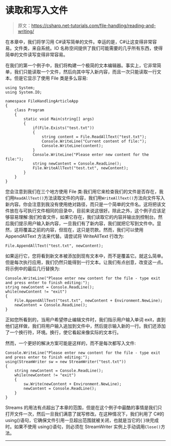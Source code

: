 # 读取和写入文件

> 原文：<https://csharp.net-tutorials.com/file-handling/reading-and-writing/>

在本章中，我们将学习用 C#读写简单的文件。幸运的是，C#让这变得非常容易。文件类，来自系统。IO 名称空间提供了我们可能需要的几乎所有东西，使得简单的文件读写变得非常容易。

在我们的第一个例子中，我们将构建一个极简的文本编辑器。事实上，它非常简单，我们只能读取一个文件，然后向其中写入新内容，而且一次只能读取一行文本。但是它显示了使用 File 类是多么容易:

```
using System;
using System.IO;

namespace FileHandlingArticleApp
{
    class Program
    {
        static void Main(string[] args)
        {
            if(File.Exists("test.txt"))
            {
                string content = File.ReadAllText("test.txt");
                Console.WriteLine("Current content of file:");
                Console.WriteLine(content);
            }
            Console.WriteLine("Please enter new content for the file:");
            string newContent = Console.ReadLine();
            File.WriteAllText("test.txt", newContent);
        }
    }
}
```

您会注意到我们在三个地方使用 File 类:我们用它来检查我们的文件是否存在，我们用`ReadAllText()`方法读取文件的内容，我们用`WriteAllText()`方法向文件写入新内容。你会注意到我没有使用绝对路径，而只是一个简单的文件名。这将把该文件放在与可执行文件相同的目录中，目前来说这很好。除此之外，这个例子应该足够容易理解:我们检查文件，如果它存在，我们读取它的内容并输出到控制台。然后我们提示用户输入新内容，一旦我们有了新内容，我们就把它写到文件中。显然，这将覆盖之前的内容，但现在，这只是罚款。然而，我们可以使用 AppendAllText 方法来代替。请尝试将 WriteAllText 行改为:

```
File.AppendAllText("test.txt", newContent);
```

如果运行它，您将看到新文本被添加到现有文本中，而不是覆盖它。就这么简单。但是每次执行应用，我们仍然只能得到一行文本。让我们有点创意，改变这一点。将示例中的最后几行替换为:

<input type="hidden" name="IL_IN_ARTICLE">

```
Console.WriteLine("Please enter new content for the file - type exit and press enter to finish editing:");
string newContent = Console.ReadLine();
while(newContent != "exit")
{
    File.AppendAllText("test.txt", newContent + Environment.NewLine);
    newContent = Console.ReadLine();
}
```

正如您所看到的，当用户希望停止编辑文件时，我们指示用户输入单词 exit，直到他们这样做，我们将用户输入追加到文件中，然后提示输入新的一行。我们还添加了一个换行符，环境。换行，使它看起来像实际的文本行。

然而，一个更好的解决方案可能是这样的，而不是每次都写入文件:

```
Console.WriteLine("Please enter new content for the file - type exit and press enter to finish editing:");
using(StreamWriter sw = new StreamWriter("test.txt"))
{
    string newContent = Console.ReadLine();
    while(newContent != "exit")
    {
        sw.Write(newContent + Environment.NewLine);
        newContent = Console.ReadLine();
    }
}
```

Streams 的用法有点超出了本章的范围，但是在这个例子中最酷的事情是我们只打开文件一次，然后一旦我们满意了就写修改。在这种情况下，我们利用了 C#的 using()语句，它确保文件引用一旦超出范围就被关闭，也就是当它的{ }块完成时。如果不使用 using()语句，则必须在 StreamWriter 实例上手动调用`Close()`方法。

* * *